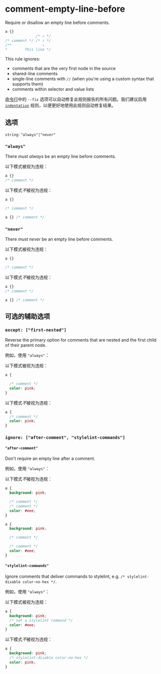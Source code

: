 # comment-empty-line-before

Require or disallow an empty line before comments.

```css
a {}
              /* ← */
/* comment */ /* ↑ */
/**              ↑
*        This line */
```

This rule ignores:

-   comments that are the very first node in the source
-   shared-line comments
-   single-line comments with `//` (when you're using a custom syntax that supports them)
-   comments within selector and value lists

[命令行](../../../docs/user-guide/cli.md#自动修复错误)中的 `--fix` 选项可以自动修复此规则报告的所有问题。我们建议启用 [`indentation`](../indentation/README.md) 规则，以便更好地使用此规则自动修复结果。

## 选项

`string`: `"always"|"never"`

### `"always"`

There *must always* be an empty line before comments.

以下模式被视为违规：

```css
a {}
/* comment */
```

以下模式*不*被视为违规：

```css
a {}

/* comment */
```

```css
a {} /* comment */
```

### `"never"`

There *must never* be an empty line before comments.

以下模式被视为违规：

```css
a {}

/* comment */
```

以下模式*不*被视为违规：

```css
a {}
/* comment */
```

```css
a {} /* comment */
```

## 可选的辅助选项

### `except: ["first-nested"]`

Reverse the primary option for comments that are nested and the first child of their parent node.

例如，使用 `"always"`：

以下模式被视为违规：

```css
a {

  /* comment */
  color: pink;
}
```

以下模式*不*被视为违规：

```css
a {
  /* comment */
  color: pink;
}
```

### `ignore: ["after-comment", "stylelint-commands"]`

#### `"after-comment"`

Don't require an empty line after a comment.

例如，使用 `"always"`：

以下模式*不*被视为违规：

```css
a {
  background: pink;

  /* comment */
  /* comment */
  color: #eee;
}
```

```css
a {
  background: pink;

  /* comment */

  /* comment */
  color: #eee;
}
```

#### `"stylelint-commands"`

Ignore comments that deliver commands to stylelint, e.g. `/* stylelint-disable color-no-hex */`.

例如，使用 `"always"`：

以下模式被视为违规：

```css
a {
  background: pink;
  /* not a stylelint command */
  color: #eee;
}
```

以下模式*不*被视为违规：

```css
a {
  background: pink;
  /* stylelint-disable color-no-hex */
  color: pink;
}
```

